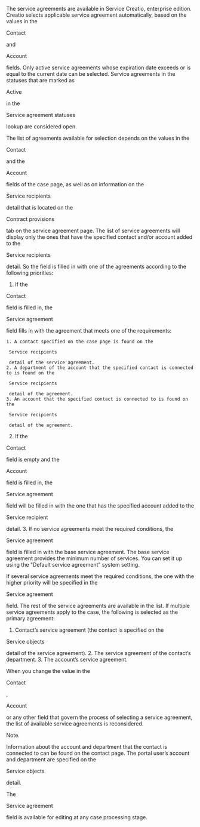 


 The service agreements are available in Service Creatio, enterprise edition. Creatio selects applicable service agreement automatically, based on the values in the
 
 Contact
 
 and
 
 Account
 
 fields. Only active service agreements whose expiration date exceeds or is equal to the current date can be selected. Service agreements in the statuses that are marked as
 
 Active
 
 in the
 
 Service agreement statuses
 
 lookup are considered open.
 



 The list of agreements available for selection depends on the values in the
 
 Contact
 
 and the
 
 Account
 
 fields of the case page, as well as on information on the
 
 Service recipients
 
 detail that is located on the
 
 Contract provisions
 
 tab on the service agreement page. The list of service agreements will display only the ones that have the specified contact and/or account added to the
 
 Service recipients
 
 detail. So the field is filled in with one of the agreements according to the following priorities:
 


1. If the
 
 Contact
 
 field is filled in, the
 
 Service agreement
 
 field fills in with the agreement that meets one of the requirements:
 


	1. A contact specified on the case page is found on the
	 
	 Service recipients
	 
	 detail of the service agreement.
	2. A department of the account that the specified contact is connected to is found on the
	 
	 Service recipients
	 
	 detail of the agreement.
	3. An account that the specified contact is connected to is found on the
	 
	 Service recipients
	 
	 detail of the agreement.
2. If the
 
 Contact
 
 field is empty and the
 
 Account
 
 field is filled in, the
 
 Service agreement
 
 field will be filled in with the one that has the specified account added to the
 
 Service recipient
 
 detail.
3. If no service agreements meet the required conditions, the
 
 Service agreement
 
 field is filled in with the base service agreement. The base service agreement provides the minimum number of services. You can set it up using the "Default service agreement" system setting.



 If several service agreements meet the required conditions, the one with the higher priority will be specified in the
 
 Service agreement
 
 field. The rest of the service agreements are available in the list. If multiple service agreements apply to the case, the following is selected as the primary agreement:
 


1. Contact’s service agreement (the contact is specified on the
 
 Service objects
 
 detail of the service agreement).
2. The service agreement of the contact’s department.
3. The account’s service agreement.
 



 When you change the value in the
 
 Contact
 
 ,
 
 Account
 
 or any other field that govern the process of selecting a service agreement, the list of available service agreements is reconsidered.
 





 Note.
 
 Information about the account and department that the contact is connected to can be found on the contact page. The portal user’s account and department are specified on the
 
 Service objects
 
 detail.
 




 The
 
 Service agreement
 
 field is available for editing at any case processing stage.




